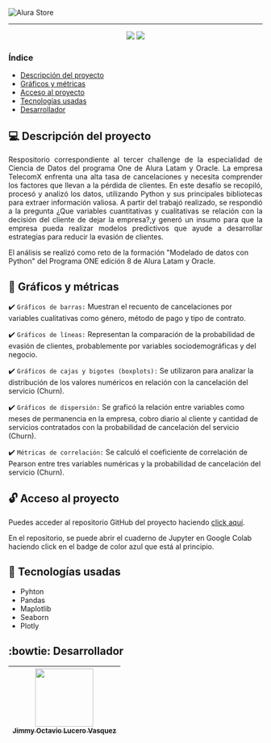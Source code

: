 ![Alura Store](https://github.com/user-attachments/assets/8582e75a-9d34-432c-9fa4-627fd9737c30)
<hr>

<p align="center">
  <img src="https://img.shields.io/badge/Estado-En Proceso-blue">
  <img src="https://img.shields.io/badge/Licencia-MIT License-orange">
</p>

### Índice
- [Descripción del proyecto](#computer-descripción-del-proyecto)
- [Gráficos y métricas](#hammer-gráficos-y-métricas)
- [Acceso al proyecto](#unlock-acceso-al-proyecto)
- [Tecnologías usadas](#briefcase-tecnologías-usadas)
- [Desarrollador](#bowtie-desarrollador)

## :computer: Descripción del proyecto
<p align="justify">
Respositorio correspondiente al tercer challenge de la especialidad de Ciencia de Datos del programa One de Alura Latam y Oracle.
La empresa TelecomX enfrenta una alta tasa de cancelaciones y necesita comprender los factores que llevan a la pérdida de clientes. En este desafío se recopiló, procesó y analizó los datos, utilizando Python y sus principales bibliotecas para extraer información valiosa. A partir del trabajó realizado, se respondió a la pregunta ¿Que variables cuantitativas y cualitativas se relación con la decisión del cliente de dejar la empresa?,y generó un insumo para que la empresa pueda realizar modelos predictivos que ayude a desarrollar estrategias para reducir la evasión de clientes.

El análisis se realizó como reto de la formación "Modelado de datos con Python" del Programa ONE edición 8 de Alura Latam y Oracle.
</p>

## :hammer: Gráficos y métricas
:heavy_check_mark: `Gráficos de barras:` Muestran el recuento de cancelaciones por variables cualitativas como género, método de pago y tipo de contrato.

:heavy_check_mark: `Gráficos de líneas:` Representan la comparación de la probabilidad de evasión de clientes, probablemente por variables sociodemográficas y del negocio.

:heavy_check_mark: `Gráficos de cajas y bigotes (boxplots):` Se utilizaron para analizar la distribución de los valores numéricos en relación con la cancelación del servicio (Churn).

:heavy_check_mark: `Gráficos de dispersión:` Se graficó la relación entre variables como meses de permanencia en la empresa, cobro diario al cliente y cantidad de servicios contratados con la probabilidad de cancelación del servicio (Churn).

:heavy_check_mark: `Métricas de correlación:` Se calculó el coeficiente de correlación de Pearson entre tres variables numéricas y la probabilidad de cancelación del servicio (Churn).

## :unlock: Acceso al proyecto
Puedes acceder al repositorio GitHub del proyecto haciendo [click aquí](https://github.com/JLuceroVasquez/challenge-telecom-x-latam).

En el repositorio, se puede abrir el cuaderno de Jupyter en Google Colab haciendo click en el badge de color azul que está al principio.

## :briefcase: Tecnologías usadas
- Pyhton
- Pandas
- Maplotlib
- Seaborn
- Plotly

## :bowtie: Desarrollador
|[<img src="https://avatars.githubusercontent.com/u/176303607?v=4" width=115> <br> <sub>Jimmy Octavio Lucero Vasquez</sub>](https://github.com/JLuceroVasquez)|
|:---:|
